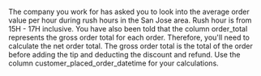 The company you work for has asked you to look into the average order value per hour during rush hours in the San Jose area. Rush hour is from 15H - 17H inclusive.
You have also been told that the column order_total represents the gross order total for each order. Therefore, you'll need to calculate the net order total.
The gross order total is the total of the order before adding the tip and deducting the discount and refund.
Use the column customer_placed_order_datetime for your calculations.